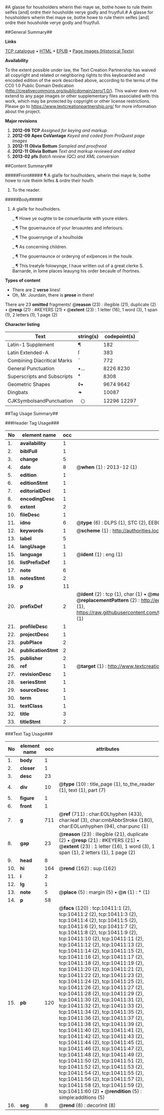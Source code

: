 #A glasse for housholders wherin thei maye se, bothe howe to rule theim selfes [and] ordre their housholde verye godly and fruytfull.#
A glasse for housholders wherin thei maye se, bothe howe to rule theim selfes [and] ordre their housholde verye godly and fruytfull.

##General Summary##

**Links**

[TCP catalogue](http://www.ota.ox.ac.uk/tcp/)  • 
[HTML](http://tei.it.ox.ac.uk/tcp/Texts-HTML/free/A01/A01782.html)  • 
[EPUB](http://tei.it.ox.ac.uk/tcp/Texts-EPUB/free/A01/A01782.epub) • 
[Page images (Historical Texts)](https://historicaltexts.jisc.ac.uk/eebo-99845506e)

**Availability**

To the extent possible under law, the Text Creation Partnership has waived all copyright and related or neighboring rights to this keyboarded and encoded edition of the work described above, according to the terms of the CC0 1.0 Public Domain Dedication (http://creativecommons.org/publicdomain/zero/1.0/). This waiver does not extend to any page images or other supplementary files associated with this work, which may be protected by copyright or other license restrictions. Please go to https://www.textcreationpartnership.org/ for more information about the project.

**Major revisions**

1. __2012-09__ __TCP__ *Assigned for keying and markup*
1. __2012-09__ __Apex CoVantage__ *Keyed and coded from ProQuest page images*
1. __2012-11__ __Olivia Bottum__ *Sampled and proofread*
1. __2012-11__ __Olivia Bottum__ *Text and markup reviewed and edited*
1. __2013-02__ __pfs__ *Batch review (QC) and XML conversion*

##Content Summary##

#####Front#####
¶ A glaſſe for houſholders, wherin thei maye ſe, bothe howe to rule theim ſelfes & ordre their houſh
1. To the reader.

#####Body#####

1. A glaſſe for houſholders.

    _ ¶ Howe ye oughte to be conuerſaunte with youre elders.

    _ ¶ The gouernaunce of your ſeruauntes and inferiours.

    _ ¶ The gouernynge of a houſholde

    _ ¶ As concerning children.

    _ ¶ The gouernaunce or orderyng of exſpences in the houſe.

    _ ¶ This treatyſe folowynge, I haue written out of a great clerke S. Barnarde, in ſome places leauyng his order becauſe of ſhortnes.

**Types of content**

  * There are 2 **verse** lines!
  * Oh, Mr. Jourdain, there is **prose** in there!

There are 23 **omitted** fragments! 
 @__reason__ (23) : illegible (21), duplicate (2)  •  @__resp__ (21) : #KEYERS (21)  •  @__extent__ (23) : 1 letter (16), 1 word (3), 1 span (1), 2 letters (1), 1 page (2)

**Character listing**


|Text|string(s)|codepoint(s)|
|---|---|---|
|Latin-1 Supplement|¶|182|
|Latin Extended-A|ſ|383|
|Combining             Diacritical Marks|̄|772|
|General Punctuation|•…|8226 8230|
|Superscripts             and Subscripts|⁴|8308|
|Geometric Shapes|◊▪|9674 9642|
|Dingbats|❧|10087|
|CJKSymbolsandPunctuation|〈〉|12296 12297|

##Tag Usage Summary##

###Header Tag Usage###

|No|element name|occ|attributes|
|---|---|---|---|
|1.|__availability__|1||
|2.|__biblFull__|1||
|3.|__change__|5||
|4.|__date__|8| @__when__ (1) : 2013-12 (1)|
|5.|__edition__|1||
|6.|__editionStmt__|1||
|7.|__editorialDecl__|1||
|8.|__encodingDesc__|1||
|9.|__extent__|2||
|10.|__fileDesc__|1||
|11.|__idno__|6| @__type__ (6) : DLPS (1), STC (2), EEBO-CITATION (1), PROQUEST (1), VID (1)|
|12.|__keywords__|1| @__scheme__ (1) : http://authorities.loc.gov/ (1)|
|13.|__label__|5||
|14.|__langUsage__|1||
|15.|__language__|1| @__ident__ (1) : eng (1)|
|16.|__listPrefixDef__|1||
|17.|__note__|6||
|18.|__notesStmt__|2||
|19.|__p__|11||
|20.|__prefixDef__|2| @__ident__ (2) : tcp (1), char (1)  •  @__matchPattern__ (2) : ([0-9\-]+):([0-9IVX]+) (1), (.+) (1)  •  @__replacementPattern__ (2) : http://eebo.chadwyck.com/downloadtiff?vid=$1&page=$2 (1), https://raw.githubusercontent.com/textcreationpartnership/Texts/master/tcpchars.xml#$1 (1)|
|21.|__profileDesc__|1||
|22.|__projectDesc__|1||
|23.|__pubPlace__|2||
|24.|__publicationStmt__|2||
|25.|__publisher__|2||
|26.|__ref__|1| @__target__ (1) : http://www.textcreationpartnership.org/docs/. (1)|
|27.|__revisionDesc__|1||
|28.|__seriesStmt__|1||
|29.|__sourceDesc__|1||
|30.|__term__|1||
|31.|__textClass__|1||
|32.|__title__|3||
|33.|__titleStmt__|2||


###Text Tag Usage###

|No|element name|occ|attributes|
|---|---|---|---|
|1.|__body__|1||
|2.|__closer__|1||
|3.|__desc__|23||
|4.|__div__|10| @__type__ (10) : title_page (1), to_the_reader (1), text (1), part (7)|
|5.|__figure__|1||
|6.|__front__|1||
|7.|__g__|711| @__ref__ (711) : char:EOLhyphen (433), char:leaf (3), char:cmbAbbrStroke (180), char:EOLunhyphen (94), char:punc (1)|
|8.|__gap__|23| @__reason__ (23) : illegible (21), duplicate (2)  •  @__resp__ (21) : #KEYERS (21)  •  @__extent__ (23) : 1 letter (16), 1 word (3), 1 span (1), 2 letters (1), 1 page (2)|
|9.|__head__|8||
|10.|__hi__|164| @__rend__ (162) : sup (162)|
|11.|__l__|2||
|12.|__lg__|1||
|13.|__note__|5| @__place__ (5) : margin (5)  •  @__n__ (1) : * (1)|
|14.|__p__|58||
|15.|__pb__|120| @__facs__ (120) : tcp:10411:1 (2), tcp:10411:2 (2), tcp:10411:3 (2), tcp:10411:4 (2), tcp:10411:5 (2), tcp:10411:6 (2), tcp:10411:7 (2), tcp:10411:8 (2), tcp:10411:9 (2), tcp:10411:10 (2), tcp:10411:11 (2), tcp:10411:12 (2), tcp:10411:13 (2), tcp:10411:14 (2), tcp:10411:15 (2), tcp:10411:16 (2), tcp:10411:17 (2), tcp:10411:18 (2), tcp:10411:19 (2), tcp:10411:20 (2), tcp:10411:21 (2), tcp:10411:22 (2), tcp:10411:23 (2), tcp:10411:24 (2), tcp:10411:25 (2), tcp:10411:26 (2), tcp:10411:27 (2), tcp:10411:28 (2), tcp:10411:29 (2), tcp:10411:30 (2), tcp:10411:31 (2), tcp:10411:32 (2), tcp:10411:33 (2), tcp:10411:34 (2), tcp:10411:35 (2), tcp:10411:36 (2), tcp:10411:37 (2), tcp:10411:38 (2), tcp:10411:39 (2), tcp:10411:40 (2), tcp:10411:41 (2), tcp:10411:42 (2), tcp:10411:43 (2), tcp:10411:44 (2), tcp:10411:45 (2), tcp:10411:46 (2), tcp:10411:47 (2), tcp:10411:48 (2), tcp:10411:49 (2), tcp:10411:50 (2), tcp:10411:51 (2), tcp:10411:52 (2), tcp:10411:53 (2), tcp:10411:54 (2), tcp:10411:55 (2), tcp:10411:56 (2), tcp:10411:57 (2), tcp:10411:58 (2), tcp:10411:59 (2), tcp:10411:60 (2)  •  @__rendition__ (5) : simple:additions (5)|
|16.|__seg__|8| @__rend__ (8) : decorInit (8)|
